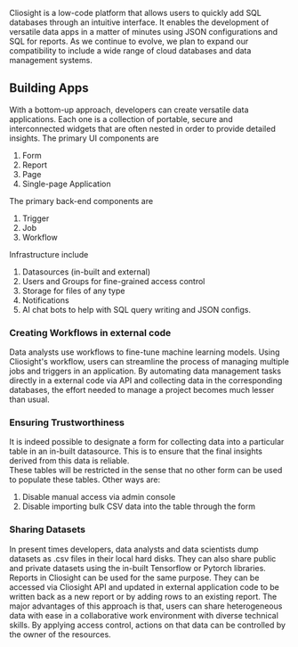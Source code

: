 Cliosight is a low-code platform that allows users to quickly add SQL databases through an intuitive interface. It enables the development of versatile data apps in a matter of minutes using JSON configurations and SQL for reports. As we continue to evolve, we plan to expand our compatibility to include a wide range of cloud databases and data management systems.   

## Building Apps 
With a bottom-up approach, developers can create versatile data applications. Each one is a collection of portable, secure and interconnected widgets that are often nested in order to provide detailed insights. The primary UI components are 
1. Form   
2. Report    
3. Page    
4. Single-page Application     

The primary back-end components are    
1. Trigger   
2. Job
3. Workflow
       
Infrastructure include       
1. Datasources (in-built and external)      
2. Users and Groups for fine-grained access control      
3. Storage for files of any type
4. Notifications
5. AI chat bots to help with SQL query writing and JSON configs.   
      
### Creating Workflows in external code      
Data analysts use workflows to fine-tune machine learning models. Using Cliosight's workflow, users can streamline the process of managing multiple jobs and triggers in an application. By automating data management tasks directly in a external code via API and collecting data in the corresponding databases, the effort needed to manage a project becomes much  lesser than usual.     
         
### Ensuring Trustworthiness
It is indeed possible to designate a form for collecting data into a particular table in an in-built datasource. This is to ensure that the final insights derived from this data is reliable.   
These tables will be restricted in the sense that no other form can be used to populate these tables. Other ways are:     
1. Disable manual access via admin console      
2. Disable importing bulk CSV data into the table through the form    
         
### Sharing Datasets    
In present times developers, data analysts and data scientists dump datasets as .csv files in their local hard disks. They can also share public and private datasets using the in-built Tensorflow or Pytorch libraries. Reports in Cliosight can be used for the same purpose. They can be accessed via Cliosight API and updated in external application code to be written back as a new report or by adding rows to an existing report. The major advantages of this approach is that, users can share heterogeneous data with ease in a collaborative work environment with diverse technical skills. By applying access control, actions on that data can be controlled by the owner of the resources.  
    
